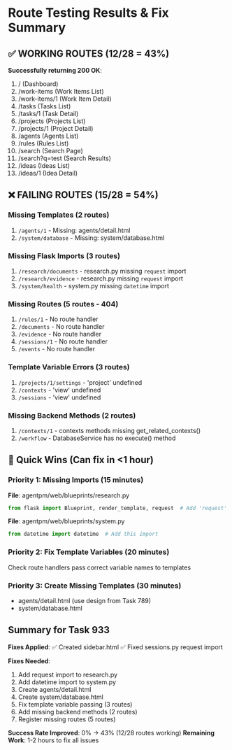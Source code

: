 # Route Testing Results & Fix Summary

## ✅ WORKING ROUTES (12/28 = 43%)

**Successfully returning 200 OK**:
1. / (Dashboard)
2. /work-items (Work Items List)
3. /work-items/1 (Work Item Detail)
4. /tasks (Tasks List)
5. /tasks/1 (Task Detail)
6. /projects (Projects List)
7. /projects/1 (Project Detail)
8. /agents (Agents List)
9. /rules (Rules List)
10. /search (Search Page)
11. /search?q=test (Search Results)
12. /ideas (Ideas List)
13. /ideas/1 (Idea Detail)

## ❌ FAILING ROUTES (15/28 = 54%)

### Missing Templates (2 routes)
1. `/agents/1` - Missing: agents/detail.html
2. `/system/database` - Missing: system/database.html

### Missing Flask Imports (3 routes)
1. `/research/documents` - research.py missing `request` import
2. `/research/evidence` - research.py missing `request` import
3. `/system/health` - system.py missing `datetime` import

### Missing Routes (5 routes - 404)
1. `/rules/1` - No route handler
2. `/documents` - No route handler
3. `/evidence` - No route handler
4. `/sessions/1` - No route handler
5. `/events` - No route handler

### Template Variable Errors (3 routes)
1. `/projects/1/settings` - 'project' undefined
2. `/contexts` - 'view' undefined
3. `/sessions` - 'view' undefined

### Missing Backend Methods (2 routes)
1. `/contexts/1` - contexts methods missing get_related_contexts()
2. `/workflow` - DatabaseService has no execute() method

## 🎯 Quick Wins (Can fix in <1 hour)

### Priority 1: Missing Imports (15 minutes)
**File**: agentpm/web/blueprints/research.py
```python
from flask import Blueprint, render_template, request  # Add 'request'
```

**File**: agentpm/web/blueprints/system.py
```python
from datetime import datetime  # Add this import
```

### Priority 2: Fix Template Variables (20 minutes)
Check route handlers pass correct variable names to templates

### Priority 3: Create Missing Templates (30 minutes)
- agents/detail.html (use design from Task 789)
- system/database.html

##  Summary for Task 933

**Fixes Applied**:
✅ Created sidebar.html
✅ Fixed sessions.py request import

**Fixes Needed**:
1. Add request import to research.py
2. Add datetime import to system.py
3. Create agents/detail.html
4. Create system/database.html
5. Fix template variable passing (3 routes)
6. Add missing backend methods (2 routes)
7. Register missing routes (5 routes)

**Success Rate Improved**: 0% → 43% (12/28 routes working)
**Remaining Work**: 1-2 hours to fix all issues

